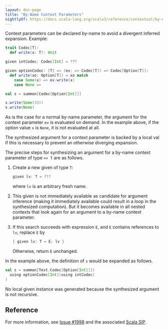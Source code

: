 ```yaml
---
layout: doc-page
title: "By-Name Context Parameters"
nightlyOf: https://docs.scala-lang.org/scala3/reference/contextual/by-name-context-parameters.html
---
```


Context parameters can be declared by-name to avoid a divergent inferred expansion. Example:

```scala
trait Codec[T]:
  def write(x: T): Unit

given intCodec: Codec[Int] = ???

given optionCodec: [T] => (ev: => Codec[T]) => Codec[Option[T]]:
  def write(xo: Option[T]) = xo match
    case Some(x) => ev.write(x)
    case None =>

val s = summon[Codec[Option[Int]]]

s.write(Some(33))
s.write(None)
```
As is the case for a normal by-name parameter, the argument for the context parameter `ev`
is evaluated on demand. In the example above, if the option value `x` is `None`, it is
not evaluated at all.

The synthesized argument for a context parameter is backed by a local val
if this is necessary to prevent an otherwise diverging expansion.

The precise steps for synthesizing an argument for a by-name context parameter of type `=> T` are as follows.

 1. Create a new given of type `T`:

    ```scala
    given lv: T = ???
    ```

    where `lv` is an arbitrary fresh name.

 1. This given is not immediately available as candidate for argument inference (making it immediately available could result in a loop in the synthesized computation). But it becomes available in all nested contexts that look again for an argument to a by-name context parameter.

 1. If this search succeeds with expression `E`, and `E` contains references to `lv`, replace `E` by

    ```scala
    { given lv: T = E; lv }
    ```

    Otherwise, return `E` unchanged.

In the example above, the definition of `s` would be expanded as follows.

```scala
val s = summon[Test.Codec[Option[Int]]](
  using optionCodec[Int](using intCodec)
)
```

No local given instance was generated because the synthesized argument is not recursive.

## Reference

For more information, see [Issue #1998](https://github.com/scala/scala3/issues/1998)
and the associated [Scala SIP](https://docs.scala-lang.org/sips/byname-implicits.html).
